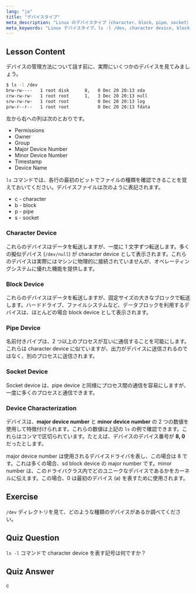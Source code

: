 ```yaml
---
lang: "ja"
title: "デバイスタイプ"
meta_description: "Linux のデバイスタイプ（character、block、pipe、socket）と、`ls -l /dev` を使用してそれらを識別する方法について学びます。メジャー/マイナーデバイス番号を理解します。初心者向けの Linux チュートリアル。"
meta_keywords: "Linux デバイスタイプ，ls -l /dev, character device, block device, major minor device number, Linux チュートリアル，Linux ガイド，初心者"
---
```


## Lesson Content

デバイスの管理方法について話す前に、実際にいくつかのデバイスを見てみましょう。

```bash
$ ls -l /dev
brw-rw----   1 root disk      8,   0 Dec 20 20:13 sda
crw-rw-rw-   1 root root      1,   3 Dec 20 20:13 null
srw-rw-rw-   1 root root           0 Dec 20 20:13 log
prw-r--r--   1 root root           0 Dec 20 20:13 fdata
```

左から右への列は次のとおりです。

- Permissions
- Owner
- Group
- Major Device Number
- Minor Device Number
- Timestamp
- Device Name

`ls` コマンドでは、各行の最初のビットでファイルの種類を確認できることを覚えておいてください。デバイスファイルは次のように表記されます。

- c - character
- b - block
- p - pipe
- s - socket

### Character Device

これらのデバイスはデータを転送しますが、一度に 1 文字ずつ転送します。多くの擬似デバイス (`/dev/null`) が character device として表示されます。これらのデバイスは実際にはマシンに物理的に接続されていませんが、オペレーティングシステムに優れた機能を提供します。

### Block Device

これらのデバイスはデータを転送しますが、固定サイズの大きなブロックで転送します。ハードドライブ、ファイルシステムなど、データブロックを利用するデバイスは、ほとんどの場合 block device として表示されます。

### Pipe Device

名前付きパイプは、2 つ以上のプロセスが互いに通信することを可能にします。これらは character device に似ていますが、出力がデバイスに送信されるのではなく、別のプロセスに送信されます。

### Socket Device

Socket device は、pipe device と同様にプロセス間の通信を容易にしますが、一度に多くのプロセスと通信できます。

### Device Characterization

デバイスは、**major device number** と **minor device number** の 2 つの数値を使用して特徴付けられます。これらの数値は上記の `ls` の例で確認できます。これらはコンマで区切られています。たとえば、デバイスのデバイス番号が **8, 0** だったとします。

major device number は使用されるデバイスドライバを表し、この場合は 8 です。これは多くの場合、sd block device の major number です。minor number は、このドライバクラス内でどのユニークなデバイスであるかをカーネルに伝えます。この場合、0 は最初のデバイス (a) を表すために使用されます。

## Exercise

`/dev` ディレクトリを見て、どのような種類のデバイスがあるか調べてください。

## Quiz Question

`ls -l` コマンドで character device を表す記号は何ですか？

## Quiz Answer

c
